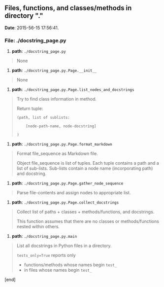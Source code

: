 ## Files, functions, and classes/methods in directory "."

**Date**: 2015-56-15 17:56:41.

### File: ./docstring_page.py

 1. **path**: `./docstring_page.py`
 > None

 1. **path**: `./docstring_page.py.Page.__init__`
 > None

 1. **path**: `./docstring_page.py.Page.list_nodes_and_docstrings`
 > Try to find class information in method.
 > 
 > Return tuple: 
 > 
 >     (path, list of sublists:
 > 
 >         [node-path-name, node-docstring]
 > 
 >     )

 1. **path**: `./docstring_page.py.Page.format_markdown`
 > Format file_sequence as Markdown file.
 > 
 > Object file_sequence is list of tuples.
 > Each tuple contains a path and a list of sub-lists.
 > Sub-lists contain a node name (incorporating path) and docstring.

 1. **path**: `./docstring_page.py.Page.gather_node_sequence`
 > Parse file-contents and assign nodes to appropriate list.

 1. **path**: `./docstring_page.py.Page.collect_docstrings`
 > Collect list of paths + classes + methods/functions, and docstrings.
 > 
 > This function assumes that there are no classes or methods/functions
 > nested within others.

 1. **path**: `./docstring_page.py.main`
 > List all docstrings in Python files in a directory.
 > 
 > `tests_only=True` reports only 
 > 
 >  * functions/methods whose names begin `test_`
 >  * in files whose names begin `test_`



[end]